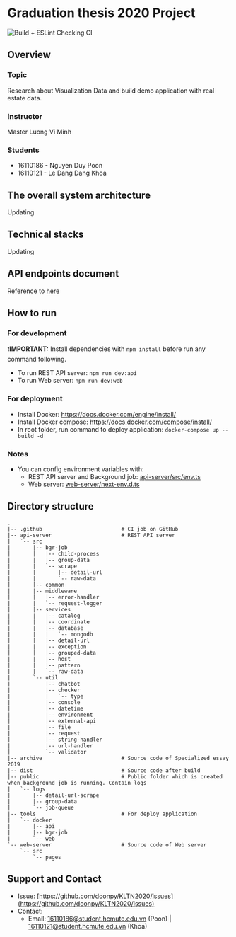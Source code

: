 # Graduation thesis 2020 Project
![Build + ESLint Checking CI](https://github.com/doonpy/KLTN2020/workflows/Node.js%20CI/badge.svg?branch=KLTN2020&event=push)
## Overview
### Topic
Research about Visualization Data and build demo application with real estate data.
### Instructor
Master Luong Vi Minh
### Students
- 16110186 - Nguyen Duy Poon
- 16110121 - Le Dang Dang Khoa
    
## The overall system architecture
Updating

## Technical stacks
Updating

## API endpoints document
Reference to [here](https://documenter.getpostman.com/view/6309569/SzmZbeww?version=latest)

## How to run
### For development
❗**IMPORTANT:** Install dependencies with `npm install` before run any command following.

- To run REST API server: 
`npm run dev:api`
- To run Web server: 
`npm run dev:web`

### For deployment
- Install Docker: https://docs.docker.com/engine/install/ 
- Install Docker compose: https://docs.docker.com/compose/install/
- In root folder, run command to deploy application:
`docker-compose up --build -d`

### Notes
- You can config environment variables with:
    - REST API server and Background job: [api-server/src/env.ts](/api-server/src/env.ts)
    - Web server: [web-server/next-env.d.ts](/web-server/next-env.d.ts)

## Directory structure
```
.
|-- .github                         # CI job on GitHub
|-- api-server                      # REST API server
|   `-- src
|       |-- bgr-job
|       |   |-- child-process
|       |   |-- group-data
|       |   `-- scrape
|       |       |-- detail-url
|       |       `-- raw-data
|       |-- common
|       |-- middleware
|       |   |-- error-handler
|       |   `-- request-logger
|       |-- services
|       |   |-- catalog
|       |   |-- coordinate
|       |   |-- database
|       |   |   `-- mongodb
|       |   |-- detail-url
|       |   |-- exception
|       |   |-- grouped-data
|       |   |-- host
|       |   |-- pattern
|       |   `-- raw-data
|       `-- util
|           |-- chatbot
|           |-- checker
|           |   `-- type
|           |-- console
|           |-- datetime
|           |-- environment
|           |-- external-api
|           |-- file
|           |-- request
|           |-- string-handler
|           |-- url-handler
|           `-- validator
|-- archive                         # Source code of Specialized essay 2019
|-- dist                            # Source code after build
|-- public                          # Public folder which is created when background job is running. Contain logs
|   `-- logs
|       |-- detail-url-scrape
|       |-- group-data
|       `-- job-queue
|-- tools                           # For deploy application
|   `-- docker
|       |-- api
|       |-- bgr-job
|       `-- web
`-- web-server                      # Source code of Web server
    `-- src
        `-- pages
```

## Support and Contact
- Issue: [https://github.com/doonpy/KLTN2020/issues](https://github.com/doonpy/KLTN2020/issues)
- Contact: 
    - Email: 16110186@student.hcmute.edu.vn (Poon) | 16110121@student.hcmute.edu.vn (Khoa)
